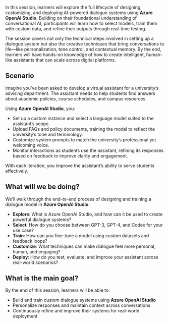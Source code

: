 In this session, learners will explore the full lifecycle of designing, customizing, and deploying AI-powered dialogue systems using **Azure OpenAI Studio**. Building on their foundational understanding of conversational AI, participants will learn how to select models, train them with custom data, and refine their outputs through real-time testing.  

The session covers not only the technical steps involved in setting up a dialogue system but also the creative techniques that bring conversations to life—like personalization, tone control, and contextual memory. By the end, learners will have hands-on knowledge of how to create intelligent, human-like assistants that can scale across digital platforms.

## Scenario

Imagine you’ve been asked to develop a virtual assistant for a university’s advising department. The assistant needs to help students find answers about academic policies, course schedules, and campus resources.

Using **Azure OpenAI Studio**, you:
- Set up a custom instance and select a language model suited to the assistant’s scope.
- Upload FAQs and policy documents, training the model to reflect the university’s tone and terminology.
- Customize system prompts to match the university’s professional yet welcoming voice.
- Monitor interactions as students use the assistant, refining its responses based on feedback to improve clarity and engagement.

With each iteration, you improve the assistant’s ability to serve students effectively.

## What will we be doing?

We’ll walk through the end-to-end process of designing and training a dialogue model in **Azure OpenAI Studio**:

- **Explore**: What is Azure OpenAI Studio, and how can it be used to create powerful dialogue systems?
- **Select**: How do you choose between GPT-3, GPT-4, and Codex for your use case?
- **Train**: How can you fine-tune a model using custom datasets and feedback loops?
- **Customize**: What techniques can make dialogue feel more personal, human, and engaging?
- **Deploy**: How do you test, evaluate, and improve your assistant across real-world scenarios?


## What is the main goal?

By the end of this session, learners will be able to:
- Build and train custom dialogue systems using **Azure OpenAI Studio**
- Personalize responses and maintain context across conversations
- Continuously refine and improve their systems for real-world deployment
